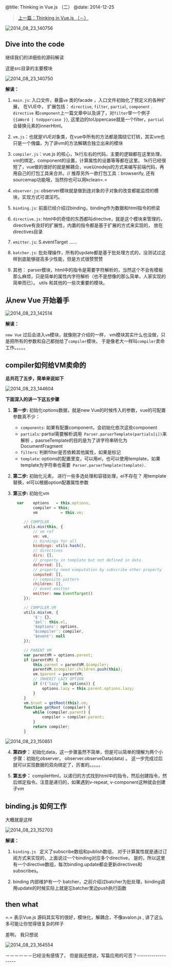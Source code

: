 @title: Thinking in Vue.js （二）
@date: 2014-12-25

> [上一篇：Thinking in Vue.js （－）](http://6174.github.io/blog/articles/thinking-in-vue-one.html)


![2014_08_23_140756](http://img4.tbcdn.cn/L1/461/1/00ae70bf458fae22a375409a9afce33323385a59)


## Dive into the code
继续我们的详细些的源码解读  

这是src目录的主要模块

![2014_08_23_140750](http://img4.tbcdn.cn/L1/461/1/c29c12c0a1203e41fc2b03ec0a5a9d14a2c91db8) 

**解读：**
  
1. `main.js`: 入口文件，暴露`vm` 类的facade ，入口文件初始化了预定义的各种扩展， 在VUE中， 扩展包括： `directive`, `filter`, `partial`, `component` . `directive` 和`component`上一篇文章中以及讲了，对`filter`举一个例子` {{aWord | toUppercase }}`, 这里边的toUppercase就是一个filter，`partial`会替换元素的innerHtml。   

2. `vm.js`：也就是VUE对象类，在vue中所有的方法都是围绕它打转，其实vm也只是一个傀儡，为了讲vm的方法解耦合独立出来的模块 

3. `compiler.js`：vue.js 的核心，1k行左右的代码，主要的逻辑都在这里处理，vm的绑定，component的设置，计算属性的设置等等都在这里。 1k行已经很短了，vue做的很好的就是解耦合，vue以nodejs的方式来编写前端代码，再用自己的打包工具来合并。// 推荐另外一款打包工具：browserify, 还有sourcemap功能哦，当然你也可以用kclean=.= 

4. `observer.js`: observer模块就是做到连对象的子对象的改变都能监控的模块，实现方式可谓淫巧。  

5. `binding.js`:  前面已经介绍过binding，binding作为数据和html指令的桥梁 

6. `directive.js`: html中的奇怪的东西都叫directive，就是这个模块来管理的，directive有良好的扩展性，内置的指令都是基于扩展的方式来实现的， 放在directives目录 

7. `emitter.js`: S.eventTarget ......

8. `batcher.js`: 批处理操作，所有的update都是基于批处理方式的，没测试过这样到底能够提高多少性能，但是方式很赞赞赞   

9. 其他： parser模块，html中的指令是需要字符解析的，当然这个不会有模板那么麻烦，只是简单的属性内字符解析（也不是想像的那么简单，人家实现的简单而已）。 utils 和其他的一些次重要的模块。


## 从new Vue 开始着手

![2014_08_23_142514](http://img4.tbcdn.cn/L1/461/1/90d5d631bd2f252721ba75da115c17a2aebefc1b)


 **解读：**  

 `new Vue` 过后会进入`vm`模块，就像刚才介绍的一样， vm模块其实什么也没做，只是把所有的参数和自己都抛给了`compiler`模块， 于是像老大一样叫`compiler`卖命工作。。。。。  

## compiler如何给VM卖命的  

**总共花了五步，简单来说如下** 

![2014_08_23_144604](http://img4.tbcdn.cn/L1/461/1/fdf169115b5ea7db54b272b35fe20306f624888f)
   
**下面深入的讲一下这五步骤** 

1.  **第一步:** 初始化options数据，就是new Vue的时候传入的参数，vue的可配置参数真不少：
    -  `components`: 如果有配置component，会初始化依次这些component  
    -  `partials`:  partial需要解析调用` Parser.parserTemplate(partials[i])`来解析  ，pasrseTemplate的目的是为了讲字符串转化为DocumentFragment
    -  `filters`: 判断filter是否依赖其他属性，如果是标记
    -  `template`: options的配置里变，可以用el，也可以使用template，如果template为字符串也需要` Parser.parserTemplate(template)`.   


2. **第二步:**  初始化元素， 进行一些多选处理和容错处理，el不存在？ 用template替换，el可以根据option配置属性参数

3.  **第三步:**  初始化vm 

```javascript 
     var    options   = this.options,
            compiler = this;
            vm          = this.vm;

        // COMPILER 
        utils.mix(this, {
            // vm ref
            vm: vm,
            // bindings for all
            bindings: utils.hash(),
            // directives
            dirs: [],
            // property in template but not defined in data
            deferred: [],
            // property need computation by subscribe other property
            computed: [],
            // composite pattern
            children: [],
            // event emitter
            emitter: new EventTarget()
        });

        // COMPILER.VM 
        utils.mix(vm, {
            '$': {},
            '$el': this.el,
            '$options': options,
            '$compiler': compiler,
            '$event': null
        });

        // PARENT VM
        var parentVM = options.parent;
        if (parentVM) {
            this.parent = parentVM.$compiler;
            parentVM.$compiler.children.push(this);
            vm.$parent = parentVM;
            // INHERIT LAZY OPTION
            if (!('lazy' in options)) {
                options.lazy = this.parent.options.lazy;
            }
        }
        vm.$root = getRoot(this).vm;
        function getRoot (compiler) {
            while (compiler.parent) {
                compiler = compiler.parent;
            }
            return compiler;
        }
``` 

 ![2014_08_23_150851](http://img3.tbcdn.cn/L1/461/1/3974887049adbdd1978e6df067dca5921ca5bb46) 


4. **第四步：**  初始化data，这一步骤虽然不简单，但是可以简单的理解为两个小步骤：初始化observer， observer.observeData(data) 。 这一步完成过后就可以实现数据的双向绑定了，厉害的。。。。。

5. **第五步：** compileHtml，以递归的方式找到html中的指令，然后创建指令，然后绑定指令。注意是递归的，如果遇到v-repeat, v-component这种就会创建子vm


## binding.js  如何工作 

大概就是这样

![2014_08_23_152703](http://img4.tbcdn.cn/L1/461/1/cb867f5a61b76c814ad1e6018490e47332ffe952)

**解读：**  

1.   `binding.js ` 定义了subscribe数组和publish数组， 对于计算属性就是通过订阅方式来实现的，上面说过一个binding对应多个directive， 是的，所以这里有一个directive数组，每次binding.update都会更新directives和subscribes。 

2.  binding 内部维护有一个 batcher，之前介绍过batcher为批处理，binding调用update的时候实际上就是忘batcher里边push执行函数



## then what  

=.=  表示Vue.js 源码其实写的很好，模块化，解耦合，不像avalon.js , 讲了这么多可能让你觉得很复杂的样子

差咧， 我只想说 


![2014_08_23_164554](http://img1.tbcdn.cn/L1/461/1/f6bc5140949c0d38397a4776048ab0838aeb19be) 


－－－－－－已经没有感情了， 但是我还想说，写篇应用的可否？-------------------

 
